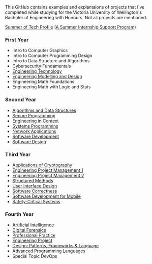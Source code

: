 This GitHub contains examples and explantaions of projects that I've completed while studying for the Victoria University of Wellington's Bacholer of Engineering with Honours. Not all projects are mentioned.

[Summer of Tech Profile](https://github.com/BryonyGatehouse/Summer-of-Tech-Profile-Condensed) ([A Summer Internship Support Program](https://summeroftech.co.nz))

### First Year
- Intro to Computer Graphics
- Intro to Computer Programming Design
- Intro to Data Structure and Algorithms
- Cybersecurity Fundamentals
- [Engineering Technology](https://github.com/BryonyGatehouse/University-Engineering-Technology)
- [Engineering Modelling and Design](https://github.com/BryonyGatehouse/University-Engineering-Modelling)
- Engineering Math Foundations
- Engineering Math with Logic and Stats

### Second Year
- [Algorithms and Data Structures](https://github.com/BryonyGatehouse/University-Algorithms-Data)
- [Secure Programming](https://github.com/BryonyGatehouse/University-Secure-Programming)
- [Engineering in Context](https://github.com/BryonyGatehouse/University-Engineering-Context)
- [Systems Programming](https://github.com/BryonyGatehouse/University-Systems-Programming)
- [Network Applications](https://github.com/BryonyGatehouse/University-Network-Applications)
- [Software Development](https://github.com/BryonyGatehouse/University-Software-Development)
- [Software Design](https://github.com/BryonyGatehouse/University-Software-Design)

### Third Year
- [Applications of Cryptography](https://github.com/BryonyGatehouse/University-Application-Cryptography)
- [Engineering Project Management 1](https://github.com/BryonyGatehouse/University-Project-Management)
- [Engineering Project Management 2](https://github.com/BryonyGatehouse/University-Project-Management)
- [Structured Methods](https://github.com/BryonyGatehouse/University-Structured-Methods)
- [User Interface Design](https://github.com/BryonyGatehouse/University-User-Interface-Design)
- [Software Correctness](https://github.com/BryonyGatehouse/University-Software-Correctness)
- [Software Development for Mobile](https://github.com/BryonyGatehouse/University-Mobile)
- [Safety-Critical Systems](https://github.com/BryonyGatehouse/University-Safety-Critical)

### Fourth Year
- [Artificial Intelligence](https://github.com/BryonyGatehouse/University-Artificial-Intelligence)
- [Digital Forensics](https://github.com/BryonyGatehouse/University-Digital-Forensics)
- [Professional Practice](https://github.com/BryonyGatehouse/University-Professional-Practise)
- [Engineering Project](https://github.com/BryonyGatehouse/University-Project)
- [Design: Patterns, Frameworks & Language](https://github.com/BryonyGatehouse/University-Design-Patterns)
- Advanced Programming Languages
- Special Topic DevOps

